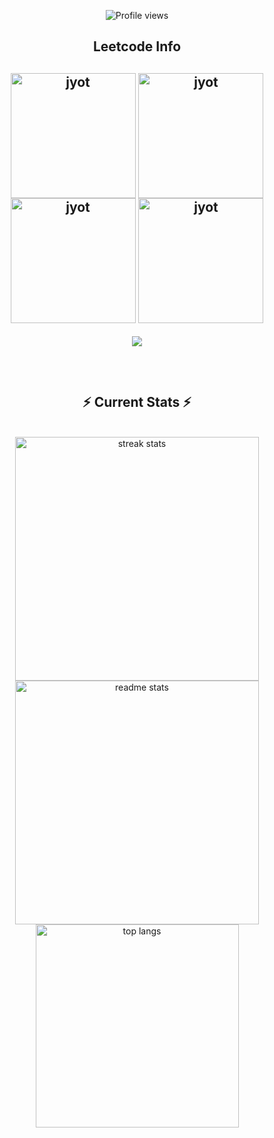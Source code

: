 <div align="center"> 
  
<!--   <h2>🐍 Contributions 🐍</h2>
  <img alt="snake eating my contributions" src="https://raw.githubusercontent.com/salesp07/salesp07/output/github-contribution-grid-snake.svg" />
</div> -->

![Profile views](https://komarev.com/ghpvc/?username=Suyash-Kamath&label=Profile%20views&color=0e75b6&style=flat)
<h2 align="center">Leetcode Info<h2>


  
<p align="center">
  <a href="https://leetcode.com/SUYASH31072003/" target="_blank"><img align="center" src="https://leetcode.com/static/images/badges/2024/gif/2024-02.gif" alt="jyot" height="200" width="200" /></a>
  <a href="https://leetcode.com/SUYASH31072003/" target="_blank"><img align="center" src="https://leetcode.com/static/images/badges/2024/gif/2024-03.gif" alt="jyot" height="200" width="200" /></a>
  <a href="https://leetcode.com/SUYASH31072003/" target="_blank"><img align="center" src="https://assets.leetcode.com/static_assets/marketing/2024-200.gif" alt="jyot" height="200" width="200" /></a>
  <a href="https://leetcode.com/SUYASH31072003/" target="_blank"><img align="center" src="https://assets.leetcode.com/static_assets/marketing/2024-100.gif" alt="jyot" height="200" width="200" /></a>
</p>
<p align="center">
  
  <img  align=top flex-grow=1 src="https://leetcard.jacoblin.cool/SUYASH31072003?theme=dark&font=Nunito&ext=heatmap" />  
</p>



<br/>
  <h2 align="center">⚡ Current Stats ⚡</h2>
<br>
<div align=center>
  <img width=390 src="https://streak-stats.demolab.com/?user=Suyash-Kamath&count_private=true&theme=react&border_radius=10" alt="streak stats"/>
  <img width=390 src="https://github-readme-stats.vercel.app/api?username=Suyash-Kamath&show_icons=true&theme=react&rank_icon=github&border_radius=10" alt="readme stats" />
  <img width=325 align="center" src="https://github-readme-stats.vercel.app/api/top-langs/?username=Suyash-Kamath&hide=HTML&langs_count=8&layout=compact&theme=react&border_radius=10&size_weight=0.5&count_weight=0.5&exclude_repo=github-readme-stats" alt="top langs" />
</div>

  <br/>

<br/><br/>
